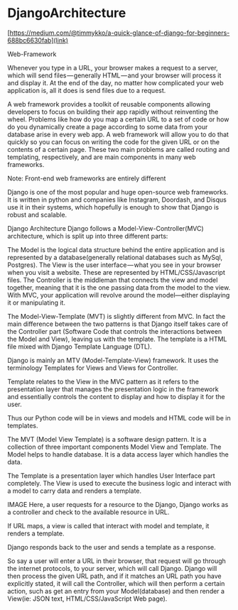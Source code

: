 # DjangoArchitecture

[https://medium.com/@timmykko/a-quick-glance-of-django-for-beginners-688bc6630fab](link)

Web-Framework

Whenever you type in a URL, your browser makes a request to a server, which will send files — generally HTML — and your browser will process it and display it. At the end of the day, no matter how complicated your web application is, all it does is send files due to a request.

A web framework provides a toolkit of reusable components allowing developers to focus on building their app rapidly without reinventing the wheel. Problems like how do you map a certain URL to a set of code or how do you dynamically create a page according to some data from your database arise in every web app. A web framework will allow you to do that quickly so you can focus on writing the code for the given URL or on the contents of a certain page. These two main problems are called routing and templating, respectively, and are main components in many web frameworks.

Note: Front-end web frameworks are entirely different

Django is one of the most popular and huge open-source web frameworks. It is written in python and companies like Instagram, Doordash, and Disqus use it in their systems, which hopefully is enough to show that Django is robust and scalable.

Django Architecture
Django follows a Model-View-Controller(MVC) architecture, which is split up into three different parts:

The Model is the logical data structure behind the entire application and is represented by a database(generally relational databases such as MySql, Postgres).
The View is the user interface — what you see in your browser when you visit a website. These are represented by HTML/CSS/Javascript files.
The Controller is the middleman that connects the view and model together, meaning that it is the one passing data from the model to the view.
With MVC, your application will revolve around the model—either displaying it or manipulating it.

The Model-View-Template (MVT) is slightly different from MVC. In fact the main difference between the two patterns is that Django itself takes care of the Controller part (Software Code that controls the interactions between the Model and View), leaving us with the template. The template is a HTML file mixed with Django Template Language (DTL).

Django is mainly an MTV (Model-Template-View) framework. It uses the terminology Templates for Views and Views for Controller.

Template relates to the View in the MVC pattern as it refers to the presentation layer that manages the presentation logic in the framework and essentially controls the content to display and how to display it for the user.

Thus our Python code will be in views and models and HTML code will be in templates.

The MVT (Model View Template) is a software design pattern. It is a collection of three important components Model View and Template. The Model helps to handle database. It is a data access layer which handles the data.

The Template is a presentation layer which handles User Interface part completely. The View is used to execute the business logic and interact with a model to carry data and renders a template.

IMAGE
Here, a user requests for a resource to the Django, Django works as a controller and check to the available resource in URL.

If URL maps, a view is called that interact with model and template, it renders a template.

Django responds back to the user and sends a template as a response.


So say a user will enter a URL in their browser, that request will go through the internet protocols, to your server, which will call Django. Django will then process the given URL path, and if it matches an URL path you have explicitly stated, it will call the Controller, which will then perform a certain action, such as get an entry from your Model(database) and then render a View(ie: JSON text, HTML/CSS/JavaScript Web page).

